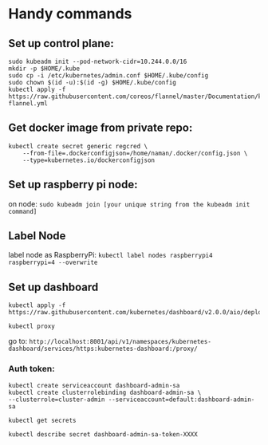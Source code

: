 # Handy commands
## Set up control plane:
```
sudo kubeadm init --pod-network-cidr=10.244.0.0/16
mkdir -p $HOME/.kube
sudo cp -i /etc/kubernetes/admin.conf $HOME/.kube/config
sudo chown $(id -u):$(id -g) $HOME/.kube/config
kubectl apply -f https://raw.githubusercontent.com/coreos/flannel/master/Documentation/kube-flannel.yml
```

## Get docker image from private repo:
```
kubectl create secret generic regcred \
    --from-file=.dockerconfigjson=/home/naman/.docker/config.json \
    --type=kubernetes.io/dockerconfigjson
```

## Set up raspberry pi node:

on node: `sudo kubeadm join [your unique string from the kubeadm init command]`

## Label Node

label node as RaspberryPi: `kubectl label nodes raspberrypi4 raspberrypi=4 --overwrite`
## Set up dashboard
```
kubectl apply -f https://raw.githubusercontent.com/kubernetes/dashboard/v2.0.0/aio/deploy/recommended.yaml

kubectl proxy

```
go to: `http://localhost:8001/api/v1/namespaces/kubernetes-dashboard/services/https:kubernetes-dashboard:/proxy/`

### Auth token: 
```
kubectl create serviceaccount dashboard-admin-sa
kubectl create clusterrolebinding dashboard-admin-sa \
--clusterrole=cluster-admin --serviceaccount=default:dashboard-admin-sa

kubectl get secrets

kubectl describe secret dashboard-admin-sa-token-XXXX

```